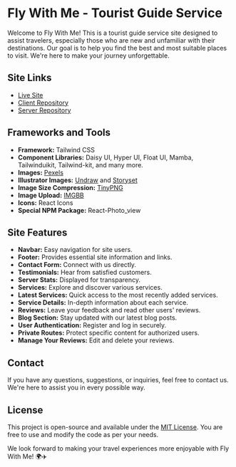# Fly With Me - Tourist Guide Service

Welcome to Fly With Me! This is a tourist guide service site designed to assist travelers, especially those who are new and unfamiliar with their destinations. Our goal is to help you find the best and most suitable places to visit. We're here to make your journey unforgettable.

## Site Links

- [Live Site](https://fly-with-me-484dc.web.app)
- [Client Repository](https://github.com/Porgramming-Hero-web-course/b6a11-service-review-client-side-iammhador)
- [Server Repository](https://github.com/Porgramming-Hero-web-course/b6a11-service-review-server-side-iammhador)

## Frameworks and Tools

- **Framework:** Tailwind CSS
- **Component Libraries:** Daisy UI, Hyper UI, Float UI, Mamba, Tailwinduikit, Tailwind-kit, and many more.
- **Images:** [Pexels](https://www.pexels.com/)
- **Illustrator Images:** [Undraw](https://undraw.co/) and [Storyset](https://storyset.com/)
- **Image Size Compression:** [TinyPNG](https://tinypng.com/)
- **Image Upload:** [IMGBB](https://imgbb.com/)
- **Icons:** React Icons
- **Special NPM Package:** React-Photo_view

## Site Features

- **Navbar:** Easy navigation for site users.
- **Footer:** Provides essential site information and links.
- **Contact Form:** Connect with us directly.
- **Testimonials:** Hear from satisfied customers.
- **Server Stats:** Displayed for transparency.
- **Services:** Explore and discover various services.
- **Latest Services:** Quick access to the most recently added services.
- **Service Details:** In-depth information about each service.
- **Reviews:** Leave your feedback and read other users' reviews.
- **Blog Section:** Stay updated with our latest blog posts.
- **User Authentication:** Register and log in securely.
- **Private Routes:** Protect specific content for authorized users.
- **Manage Your Reviews:** Edit and delete your reviews.

## Contact

If you have any questions, suggestions, or inquiries, feel free to contact us. We're here to assist you in every possible way.

## License

This project is open-source and available under the [MIT License](LICENSE). You are free to use and modify the code as per your needs.

We look forward to making your travel experiences more enjoyable with Fly With Me! 🌍✈️
